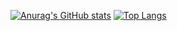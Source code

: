 
<!--
**sdcwlfx/sdcwlfx** is a ✨ _special_ ✨ repository because its `README.md` (this file) appears on your GitHub profile.

Here are some ideas to get you started:

- 🔭 I’m currently working on ...
- 🌱 I’m currently learning ...
- 👯 I’m looking to collaborate on ...
- 🤔 I’m looking for help with ...
- 💬 Ask me about ...
- 📫 How to reach me: ...
- 😄 Pronouns: ...
- ⚡ Fun fact: ...
-->
[![Anurag's GitHub stats](https://github-readme-stats.vercel.app/api?username=sdcwlfx)](https://github.com/anuraghazra/github-readme-stats)
[![Top Langs](https://github-readme-stats.vercel.app/api/top-langs/?username=sdcwlfx)](https://github.com/anuraghazra/github-readme-stats)
